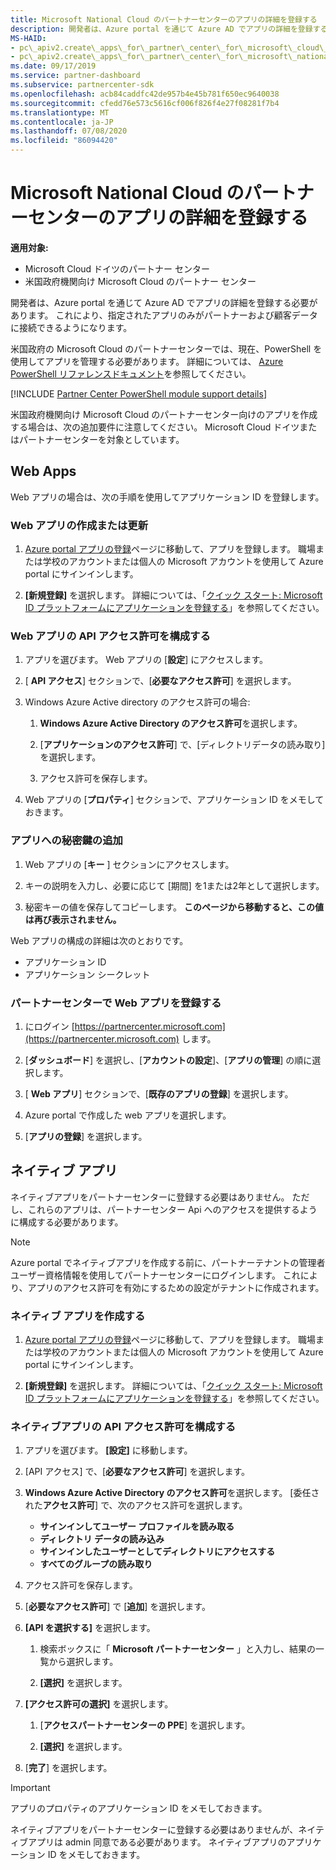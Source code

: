 ```yaml
---
title: Microsoft National Cloud のパートナーセンターのアプリの詳細を登録する
description: 開発者は、Azure portal を通じて Azure AD でアプリの詳細を登録する必要があります。 これにより、指定されたアプリのみがパートナーおよび顧客データに接続できるようになります。
MS-HAID:
- pc\_apiv2.create\_apps\_for\_partner\_center\_for\_microsoft\_cloud\_germany
- pc\_apiv2.create\_apps\_for\_partner\_center\_for\_microsoft\_national\_clouds
ms.date: 09/17/2019
ms.service: partner-dashboard
ms.subservice: partnercenter-sdk
ms.openlocfilehash: acb84caddfc42de957b4e45b781f650ec9640038
ms.sourcegitcommit: cfedd76e573c5616cf006f826f4e27f08281f7b4
ms.translationtype: MT
ms.contentlocale: ja-JP
ms.lasthandoff: 07/08/2020
ms.locfileid: "86094420"
---
```

# <a name="register-app-details-for-partner-center-for-microsoft-national-cloud"></a>Microsoft National Cloud のパートナーセンターのアプリの詳細を登録する

**適用対象:**

- Microsoft Cloud ドイツのパートナー センター
- 米国政府機関向け Microsoft Cloud のパートナー センター

開発者は、Azure portal を通じて Azure AD でアプリの詳細を登録する必要があります。 これにより、指定されたアプリのみがパートナーおよび顧客データに接続できるようになります。

米国政府の Microsoft Cloud のパートナーセンターでは、現在、PowerShell を使用してアプリを管理する必要があります。 詳細については、 [Azure PowerShell リファレンスドキュメント](https://docs.microsoft.com/powershell/module/Azuread/?view=azureadps-2.0#applications)を参照してください。

[!INCLUDE [Partner Center PowerShell module support details](../includes/powershell-module-support.md)]

米国政府機関向け Microsoft Cloud のパートナーセンター向けのアプリを作成する場合は、次の追加要件に注意してください。 Microsoft Cloud ドイツまたはパートナーセンターを対象としています。

## <a name="web-apps"></a>Web Apps

Web アプリの場合は、次の手順を使用してアプリケーション ID を登録します。

### <a name="create-or-update-web-app"></a>Web アプリの作成または更新

1. [Azure portal アプリの登録](https://go.microsoft.com/fwlink/?linkid=2083908)ページに移動して、アプリを登録します。 職場または学校のアカウントまたは個人の Microsoft アカウントを使用して Azure portal にサインインします。

2. **[新規登録]** を選択します。 詳細については、「[クイック スタート: Microsoft ID プラットフォームにアプリケーションを登録する](https://docs.microsoft.com/azure/active-directory/develop/quickstart-register-app)」を参照してください。

### <a name="configure-api-access-permissions-for-web-app"></a>Web アプリの API アクセス許可を構成する

1. アプリを選びます。 Web アプリの [**設定**] にアクセスします。

2. [ **API アクセス**] セクションで、[**必要なアクセス許可**] を選択します。

3. Windows Azure Active directory のアクセス許可の場合:

    1. **Windows Azure Active Directory のアクセス許可**を選択します。

    2. [**アプリケーションのアクセス許可**] で、[ディレクトリデータの読み取り] を選択します。

    3. アクセス許可を保存します。

4. Web アプリの [**プロパティ**] セクションで、アプリケーション ID をメモしておきます。

### <a name="add-a-secret-key-to-your-app"></a>アプリへの秘密鍵の追加

1. Web アプリの [**キー** ] セクションにアクセスします。

2. キーの説明を入力し、必要に応じて [期間] を1または2年として選択します。

3. 秘密キーの値を保存してコピーします。 **このページから移動すると、この値は再び表示されません。**

Web アプリの構成の詳細は次のとおりです。

- アプリケーション ID
- アプリケーション シークレット

### <a name="register-the-web-app-in-partner-center"></a>パートナーセンターで Web アプリを登録する

1. にログイン [https://partnercenter.microsoft.com](https://partnercenter.microsoft.com) します。

2. [**ダッシュボード**] を選択し、[**アカウントの設定**]、[**アプリの管理**] の順に選択します。

3. [ **Web アプリ**] セクションで、[**既存のアプリの登録**] を選択します。

4. Azure portal で作成した web アプリを選択します。

5. [**アプリの登録**] を選択します。

## <a name="native-apps"></a>ネイティブ アプリ

ネイティブアプリをパートナーセンターに登録する必要はありません。 ただし、これらのアプリは、パートナーセンター Api へのアクセスを提供するように構成する必要があります。

>[!NOTE]
>Azure portal でネイティブアプリを作成する前に、パートナーテナントの管理者ユーザー資格情報を使用してパートナーセンターにログインします。 これにより、アプリのアクセス許可を有効にするための設定がテナントに作成されます。

### <a name="create-native-app"></a>ネイティブ アプリを作成する

1. [Azure portal アプリの登録](https://go.microsoft.com/fwlink/?linkid=2083908)ページに移動して、アプリを登録します。 職場または学校のアカウントまたは個人の Microsoft アカウントを使用して Azure portal にサインインします。

2. **[新規登録]** を選択します。 詳細については、「[クイック スタート: Microsoft ID プラットフォームにアプリケーションを登録する](https://docs.microsoft.com/azure/active-directory/develop/quickstart-register-app)」を参照してください。

### <a name="configure-api-access-permissions-for-native-app"></a>ネイティブアプリの API アクセス許可を構成する

1. アプリを選びます。 **[設定]** に移動します。

2. [API アクセス] で、[**必要なアクセス許可**] を選択します。

3. **Windows Azure Active Directory のアクセス許可**を選択します。 [委任された**アクセス許可**] で、次のアクセス許可を選択します。

    - **サインインしてユーザー プロファイルを読み取る**
    - **ディレクトリ データの読み込み**
    - **サインインしたユーザーとしてディレクトリにアクセスする**
    - **すべてのグループの読み取り**

4. アクセス許可を保存します。

5. [**必要なアクセス許可**] で [**追加**] を選択します。

6. **[API を選択する]** を選択します。

    1. 検索ボックスに「 **Microsoft パートナーセンター** 」と入力し、結果の一覧から選択します。

    2. **[選択]** を選択します。

7. **[アクセス許可の選択]** を選択します。

    1. [**アクセスパートナーセンターの PPE**] を選択します。
    
    2. **[選択]** を選択します。

8. [**完了**] を選択します。

>[!IMPORTANT]
> アプリのプロパティのアプリケーション ID をメモしておきます。

ネイティブアプリをパートナーセンターに登録する必要はありませんが、ネイティブアプリは admin 同意である必要があります。 ネイティブアプリのアプリケーション ID をメモしておきます。
